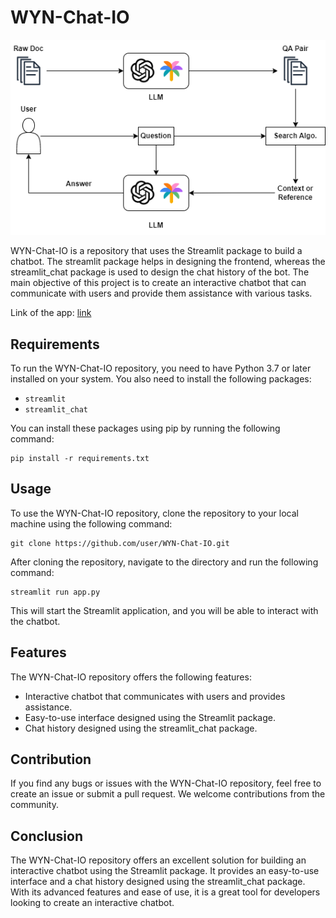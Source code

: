 # WYN-Chat-IO

<p align="center">
    <img src="https://raw.githubusercontent.com/yiqiao-yin/wyn-chatbot-io/9348467a833fbee0b0da61083dabe4c6dfca35cc/src/docs/MAIN_SYSTEM.drawio.png"></img>
</p>

WYN-Chat-IO is a repository that uses the Streamlit package to build a chatbot. The streamlit package helps in designing the frontend, whereas the streamlit_chat package is used to design the chat history of the bot. The main objective of this project is to create an interactive chatbot that can communicate with users and provide them assistance with various tasks.

Link of the app: [link](https://wyn-chatbot-io.streamlit.app/)

## Requirements

To run the WYN-Chat-IO repository, you need to have Python 3.7 or later installed on your system. You also need to install the following packages:

- `streamlit`
- `streamlit_chat`

You can install these packages using pip by running the following command:

```
pip install -r requirements.txt
```

## Usage

To use the WYN-Chat-IO repository, clone the repository to your local machine using the following command:

```
git clone https://github.com/user/WYN-Chat-IO.git
```

After cloning the repository, navigate to the directory and run the following command:

```
streamlit run app.py
```

This will start the Streamlit application, and you will be able to interact with the chatbot.

## Features

The WYN-Chat-IO repository offers the following features:

- Interactive chatbot that communicates with users and provides assistance.
- Easy-to-use interface designed using the Streamlit package.
- Chat history designed using the streamlit_chat package.

## Contribution

If you find any bugs or issues with the WYN-Chat-IO repository, feel free to create an issue or submit a pull request. We welcome contributions from the community.

## Conclusion

The WYN-Chat-IO repository offers an excellent solution for building an interactive chatbot using the Streamlit package. It provides an easy-to-use interface and a chat history designed using the streamlit_chat package. With its advanced features and ease of use, it is a great tool for developers looking to create an interactive chatbot.